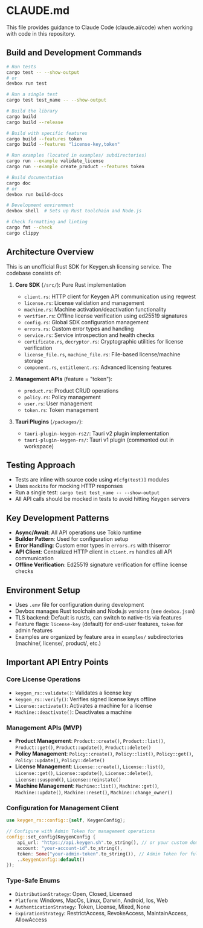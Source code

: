 # CLAUDE.md

This file provides guidance to Claude Code (claude.ai/code) when working with code in this repository.

## Build and Development Commands

```bash
# Run tests
cargo test -- --show-output
# or
devbox run test

# Run a single test
cargo test test_name -- --show-output

# Build the library
cargo build
cargo build --release

# Build with specific features
cargo build --features token
cargo build --features "license-key,token"

# Run examples (located in examples/ subdirectories)
cargo run --example validate_license
cargo run --example create_product --features token

# Build documentation
cargo doc
# or
devbox run build-docs

# Development environment
devbox shell  # Sets up Rust toolchain and Node.js

# Check formatting and linting
cargo fmt --check
cargo clippy
```

## Architecture Overview

This is an unofficial Rust SDK for Keygen.sh licensing service. The codebase consists of:

1. **Core SDK** (`/src/`): Pure Rust implementation
   - `client.rs`: HTTP client for Keygen API communication using reqwest
   - `license.rs`: License validation and management
   - `machine.rs`: Machine activation/deactivation functionality
   - `verifier.rs`: Offline license verification using ed25519 signatures
   - `config.rs`: Global SDK configuration management
   - `errors.rs`: Custom error types and handling
   - `service.rs`: Service introspection and health checks
   - `certificate.rs`, `decryptor.rs`: Cryptographic utilities for license verification
   - `license_file.rs`, `machine_file.rs`: File-based license/machine storage
   - `component.rs`, `entitlement.rs`: Advanced licensing features

2. **Management APIs** (feature = "token"):
   - `product.rs`: Product CRUD operations
   - `policy.rs`: Policy management
   - `user.rs`: User management
   - `token.rs`: Token management

3. **Tauri Plugins** (`/packages/`):
   - `tauri-plugin-keygen-rs2/`: Tauri v2 plugin implementation
   - `tauri-plugin-keygen-rs/`: Tauri v1 plugin (commented out in workspace)

## Testing Approach

- Tests are inline with source code using `#[cfg(test)]` modules
- Uses `mockito` for mocking HTTP responses
- Run a single test: `cargo test test_name -- --show-output`
- All API calls should be mocked in tests to avoid hitting Keygen servers

## Key Development Patterns

- **Async/Await**: All API operations use Tokio runtime
- **Builder Pattern**: Used for configuration setup
- **Error Handling**: Custom error types in `errors.rs` with thiserror
- **API Client**: Centralized HTTP client in `client.rs` handles all API communication
- **Offline Verification**: Ed25519 signature verification for offline license checks

## Environment Setup

- Uses `.env` file for configuration during development
- Devbox manages Rust toolchain and Node.js versions (see `devbox.json`)
- TLS backend: Default is rustls, can switch to native-tls via features
- Feature flags: `license-key` (default) for end-user features, `token` for admin features
- Examples are organized by feature area in `examples/` subdirectories (machine/, license/, product/, etc.)

## Important API Entry Points

### Core License Operations
- `keygen_rs::validate()`: Validates a license key
- `keygen_rs::verify()`: Verifies signed license keys offline
- `License::activate()`: Activates a machine for a license
- `Machine::deactivate()`: Deactivates a machine

### Management APIs (MVP)
- **Product Management**: `Product::create()`, `Product::list()`, `Product::get()`, `Product::update()`, `Product::delete()`
- **Policy Management**: `Policy::create()`, `Policy::list()`, `Policy::get()`, `Policy::update()`, `Policy::delete()`
- **License Management**: `License::create()`, `License::list()`, `License::get()`, `License::update()`, `License::delete()`, `License::suspend()`, `License::reinstate()`
- **Machine Management**: `Machine::list()`, `Machine::get()`, `Machine::update()`, `Machine::reset()`, `Machine::change_owner()`

### Configuration for Management Client
```rust
use keygen_rs::config::{self, KeygenConfig};

// Configure with Admin Token for management operations
config::set_config(KeygenConfig {
    api_url: "https://api.keygen.sh".to_string(), // or your custom domain
    account: "your-account-id".to_string(),
    token: Some("your-admin-token".to_string()), // Admin Token for full access
    ..KeygenConfig::default()
});
```

### Type-Safe Enums
- `DistributionStrategy`: Open, Closed, Licensed
- `Platform`: Windows, MacOs, Linux, Darwin, Android, Ios, Web
- `AuthenticationStrategy`: Token, License, Mixed, None
- `ExpirationStrategy`: RestrictAccess, RevokeAccess, MaintainAccess, AllowAccess